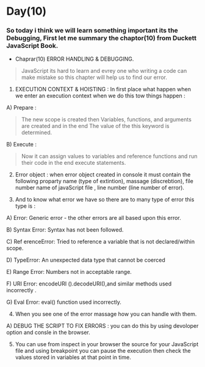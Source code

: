 # Day(10)
### So today i think we will learn something important its the Debugging, First let me summary the chaptor(10) from Duckett JavaScript Book.

* Chaprar(10) ERROR HANDLING & DEBUGGING.

> JavaScript its hard to learn and evrey one who writing a code can make mistake so this chapter will help us to find our error.

1. EXECUTION CONTEXT & HOISTING : In first place what happen when we enter an execution context when we do this tow things happen :

A) Prepare :

>The new scope is created then  Variables, functions, and arguments are created and in the end The value of the this keyword is determined.

B) Execute :
> Now it can assign values to variables and reference functions and run their code in the end execute statements.

2. Error object : when error object created in console it must contain the following proparty name (type of extintion), massage (discrebtion), file number name of javaScript file , line number (line number of error).

3. And to know what error we have so there are to many type of error this type is :

A) Error: Generic error - the other errors are all based upon this error.

B) Syntax Error: Syntax has not been followed.

C) Ref erenceError: Tried to reference a variable that is not declared/within scope.

D) TypeError: An unexpected data type that cannot be coerced

E) Range Error: Numbers not in acceptable range.

F) URI Error: encodeURI ().decodeURI(),and similar methods used incorrectly .

G) Eval Error: eval() function used incorrectly.

4. When you see one of the error massage how you can handle with them.

A) DEBUG THE SCRIPT TO FIX ERRORS : you can do this by using devoloper option and consle in the browser.

5. You can use from inspect in your browser  the source for your JavaScript file and using breakpoint you can pause the execution then check the values stored in variables at that point in time.
